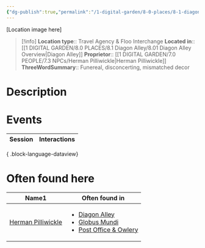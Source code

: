 ```yaml
---
{"dg-publish":true,"permalink":"/1-digital-garden/8-0-places/8-1-diagon-alley/8-1-19-globus-mundi/","tags":["#place","diagon-alley","#service-building"]}
---
```


[Location image here]
>[!info]
>**Location type**::  Travel Agency & Floo Interchange
>**Located in**:: [[1 DIGITAL GARDEN/8.0 PLACES/8.1 Diagon Alley/8.01 Diagon Alley Overview\|Diagon Alley]]
>**Proprietor**:: [[1 DIGITAL GARDEN/7.0 PEOPLE/7.3 NPCs/Herman Pilliwickle\|Herman Pilliwickle]]
>**ThreeWordSummary**:: Funereal, disconcerting, mismatched decor 

# Description


# Events

| Session | Interactions |
| ------- | ------------ |

{ .block-language-dataview}

# Often found here

<div><table class="dataview table-view-table"><thead class="table-view-thead"><tr class="table-view-tr-header"><th class="table-view-th"><span>Name</span><span class="dataview small-text">1</span></th><th class="table-view-th"><span>Often found in</span></th></tr></thead><tbody class="table-view-tbody"><tr><td><span><a data-tooltip-position="top" aria-label="1 DIGITAL GARDEN/7.0 PEOPLE/7.3 NPCs/Herman Pilliwickle.md" data-href="1 DIGITAL GARDEN/7.0 PEOPLE/7.3 NPCs/Herman Pilliwickle.md" href="1 DIGITAL GARDEN/7.0 PEOPLE/7.3 NPCs/Herman Pilliwickle.md" class="internal-link" target="_blank" rel="noopener nofollow">Herman Pilliwickle</a></span></td><td><ul class="dataview dataview-ul dataview-result-list-ul"><li class="dataview-result-list-li"><span><a data-tooltip-position="top" aria-label="1 DIGITAL GARDEN/8.0 PLACES/8.1 Diagon Alley/8.01 Diagon Alley Overview.md" data-href="1 DIGITAL GARDEN/8.0 PLACES/8.1 Diagon Alley/8.01 Diagon Alley Overview.md" href="1 DIGITAL GARDEN/8.0 PLACES/8.1 Diagon Alley/8.01 Diagon Alley Overview.md" class="internal-link" target="_blank" rel="noopener nofollow">Diagon Alley</a></span></li><li class="dataview-result-list-li"><span><a data-tooltip-position="top" aria-label="1 DIGITAL GARDEN/8.0 PLACES/8.1 Diagon Alley/8.1.19 Globus Mundi.md" data-href="1 DIGITAL GARDEN/8.0 PLACES/8.1 Diagon Alley/8.1.19 Globus Mundi.md" href="1 DIGITAL GARDEN/8.0 PLACES/8.1 Diagon Alley/8.1.19 Globus Mundi.md" class="internal-link" target="_blank" rel="noopener nofollow">Globus Mundi</a></span></li><li class="dataview-result-list-li"><span><a data-tooltip-position="top" aria-label="1 DIGITAL GARDEN/8.0 PLACES/8.1 Diagon Alley/8.1.23 Diagon Alley Post Office &amp; Owlery.md" data-href="1 DIGITAL GARDEN/8.0 PLACES/8.1 Diagon Alley/8.1.23 Diagon Alley Post Office &amp; Owlery.md" href="1 DIGITAL GARDEN/8.0 PLACES/8.1 Diagon Alley/8.1.23 Diagon Alley Post Office &amp; Owlery.md" class="internal-link" target="_blank" rel="noopener nofollow">Post Office &amp; Owlery</a></span></li></ul></td></tr></tbody></table></div>